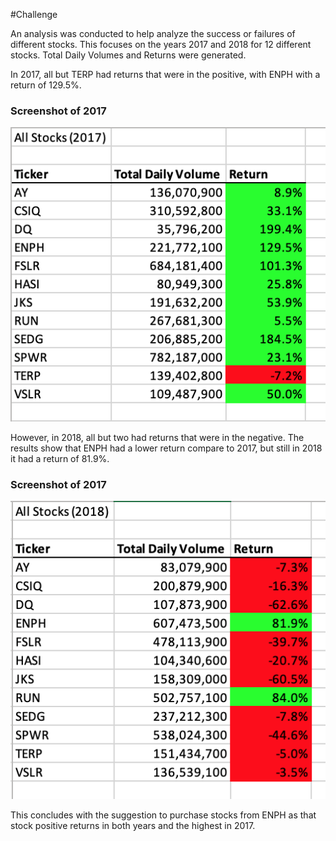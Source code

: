 #Challenge

An analysis was conducted to help analyze the success or failures of different stocks.  This focuses on the years 2017 and 2018 for 12 different stocks.  Total Daily Volumes and Returns were generated.  

In 2017, all but TERP had returns that were in the positive, with ENPH with a return of 129.5%.  

### Screenshot of 2017
<img width=“500” alt=“” src="https://github.com/estherhk/All-Stocks-Analysis/blob/master/2017.png">

However, in 2018, all but two had returns that were in the negative.  The results show that ENPH had a lower return compare to 2017, but still in 2018 it had a return of 81.9%.

### Screenshot of 2017
<img width=“500” alt=“” src="https://github.com/estherhk/All-Stocks-Analysis/blob/master/2018.png">


This concludes with the suggestion to purchase stocks from ENPH as that stock positive returns in both years and the highest in 2017.
